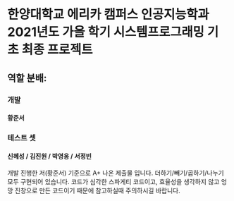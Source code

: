 # 한양대학교 에리카 캠퍼스 인공지능학과 2021년도 가을 학기 시스템프로그래밍 기초 최종 프로젝트

## 역할 분배:

### 개발

#### 황준서

### 테스트 셋

#### 신혜성 / 김진원 / 박영웅 / 서정빈

개발 진행한 저(황준서) 기준으로 A+ 나온 제출물 입니다.
더하기/빼기/곱하기/나누기 모두 구현되어 있습니다.
코드가 심각한 스파게티 코드이고, 효율성을 생각하지 않고 엉망 진창으로 만든 코드이기 때문에 
참고하실때 주의하시길 바랍니다.
